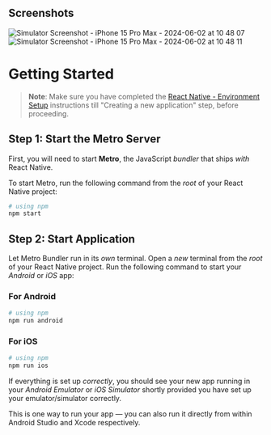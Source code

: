 ## Screenshots
![Simulator Screenshot - iPhone 15 Pro Max - 2024-06-02 at 10 48 07](https://github.com/Abdelaty/breadfast-task/assets/23483020/f1c418f9-47cb-43a0-af07-8e1d73c65bf8)
![Simulator Screenshot - iPhone 15 Pro Max - 2024-06-02 at 10 48 11](https://github.com/Abdelaty/breadfast-task/assets/23483020/a416e974-b01f-4cae-a54a-faaaa523b10d)


# Getting Started

>**Note**: Make sure you have completed the [React Native - Environment Setup](https://reactnative.dev/docs/environment-setup) instructions till "Creating a new application" step, before proceeding.

## Step 1: Start the Metro Server

First, you will need to start **Metro**, the JavaScript _bundler_ that ships _with_ React Native.

To start Metro, run the following command from the _root_ of your React Native project:

```bash
# using npm
npm start
```

## Step 2: Start Application

Let Metro Bundler run in its _own_ terminal. Open a _new_ terminal from the _root_ of your React Native project. Run the following command to start your _Android_ or _iOS_ app:

### For Android

```bash
# using npm
npm run android
```

### For iOS

```bash
# using npm
npm run ios
```

If everything is set up _correctly_, you should see your new app running in your _Android Emulator_ or _iOS Simulator_ shortly provided you have set up your emulator/simulator correctly.

This is one way to run your app — you can also run it directly from within Android Studio and Xcode respectively.


